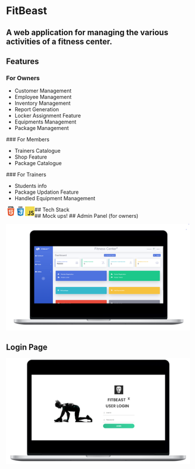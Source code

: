 # FitBeast 
## A web application for managing the various activities of a fitness center.
## Features
### For Owners
<ul>
  <li>Customer Management</li>
  <li>Employee Management</li>
  <li>Inventory Management</li>
  <li>Report Generation</li>
  <li>Locker Assignment Feature</li>
  <li>Equipments Management</li>
  <li>Package Management</li>
</ul>
### For Members
<ul>
  <li>Trainers Catalogue</li>
  <li>Shop Feature</li>
  <li>Package Catalogue</li>
</ul>
### For Trainers
<ul>
  <li>Students info</li>
  <li>Package Updation Feature</li>
  <li>Handled Equipment Management</li>
</ul>
## Tech Stack
<img align="left" alt="HTML5" width="26px" src="https://raw.githubusercontent.com/github/explore/80688e429a7d4ef2fca1e82350fe8e3517d3494d/topics/html/html.png" />
<img align="left" alt="CSS3" width="26px" src="https://raw.githubusercontent.com/github/explore/80688e429a7d4ef2fca1e82350fe8e3517d3494d/topics/css/css.png" />
<img align="left" alt="JavaScript" width="26px" src="https://raw.githubusercontent.com/github/explore/80688e429a7d4ef2fca1e82350fe8e3517d3494d/topics/javascript/javascript.png" />
<br/>
## Mock ups!
## Admin Panel (for owners)

![Screenshots](/img/fit2_macbookpro15_front.png)
## Login Page
![Screenshots2](/img/1.png)
